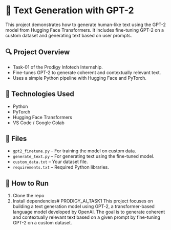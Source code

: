 # 🧠 Text Generation with GPT-2

This project demonstrates how to generate human-like text using the GPT-2 model from Hugging Face Transformers. It includes fine-tuning GPT-2 on a custom dataset and generating text based on user prompts.

## 🔍 Project Overview
- Task-01 of the Prodigy Infotech Internship.
- Fine-tunes GPT-2 to generate coherent and contextually relevant text.
- Uses a simple Python pipeline with Hugging Face and PyTorch.

## 🚀 Technologies Used
- Python
- PyTorch
- Hugging Face Transformers
- VS Code / Google Colab

## 📁 Files
- `gpt2_finetune.py` – For training the model on custom data.
- `generate_text.py` – For generating text using the fine-tuned model.
- `custom_data.txt` – Your dataset file.
- `requirements.txt` – Required Python libraries.

## 📌 How to Run
1. Clone the repo  
2. Install dependencies# PRODIGY_AI_TASK1
This project focuses on building a text generation model using GPT-2, a transformer-based language model developed by OpenAl. The goal is to generate coherent and contextually relevant text based on a given prompt by fine-tuning GPT-2 on a custom dataset.  

